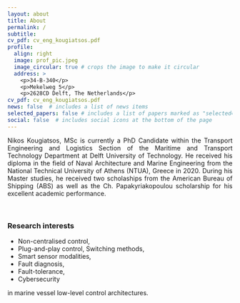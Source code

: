 ```yaml
---
layout: about
title: About
permalink: /
subtitle:
cv_pdf: cv_eng_kougiatsos.pdf
profile:
  align: right
  image: prof_pic.jpeg
  image_circular: true # crops the image to make it circular
  address: >
    <p>34-B-340</p>
    <p>Mekelweg 5</p>
    <p>2628CD Delft, The Netherlands</p>
cv_pdf: cv_eng_kougiatsos.pdf
news: false  # includes a list of news items
selected_papers: false # includes a list of papers marked as "selected={true}"
social: false  # includes social icons at the bottom of the page
---
```


<p style='text-align: justify;'>Nikos Kougiatsos, MSc is currently a PhD Candidate within the Transport Engineering and Logistics Section of the Maritime and Transport Technology Department at Delft University of Technology. 
He received his diploma in the field of Naval Architecture and Marine Engineering from the National Technical University of Athens (NTUA), Greece in 2020. During his Master studies, he received two scholaships from the American Bureau of Shipping (ABS) as well as the Ch. Papakyriakopoulou scholarship for his excellent academic performance. <p><br>
<h3>Research interests</h3>
<ul>
<li>Non-centralised control,</li>
<li>Plug-and-play control, Switching methods,</li>
<li>Smart sensor modalities,</li>
<li>Fault diagnosis,</li>
<li>Fault-tolerance,</li>
<li>Cybersecurity</li>
</ul>
in marine vessel low-level control architectures.